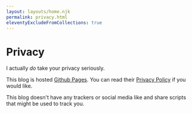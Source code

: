 ```yaml
---
layout: layouts/home.njk
permalink: privacy.html
eleventyExcludeFromCollections: true
---
```

# Privacy

I actually <em>do</em> take your privacy seriously.

This blog is hosted [Github Pages](https://docs.github.com/en/pages/getting-started-with-github-pages/about-github-pages#data-collection). You can read their [Privacy Policy](https://docs.github.com/en/site-policy/privacy-policies/github-privacy-statement) if you would like.

This blog doesn't have any trackers or social media like and share scripts that might be used to track you.
